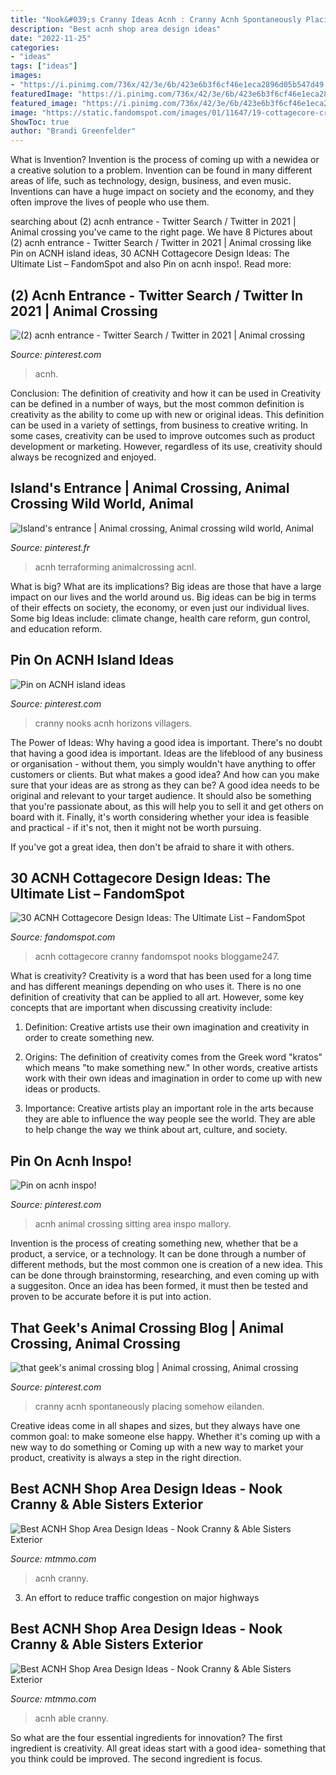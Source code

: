 ```yaml
---
title: "Nook&#039;s Cranny Ideas Acnh : Cranny Acnh Spontaneously Placing Somehow Eilanden"
description: "Best acnh shop area design ideas"
date: "2022-11-25"
categories:
- "ideas"
tags: ["ideas"]
images:
- "https://i.pinimg.com/736x/42/3e/6b/423e6b3f6cf46e1eca2896d05b547d49.jpg"
featuredImage: "https://i.pinimg.com/736x/42/3e/6b/423e6b3f6cf46e1eca2896d05b547d49.jpg"
featured_image: "https://i.pinimg.com/736x/42/3e/6b/423e6b3f6cf46e1eca2896d05b547d49.jpg"
image: "https://static.fandomspot.com/images/01/11647/19-cottagecore-cranny-acnh-idea.jpg"
ShowToc: true
author: "Brandi Greenfelder"
---
```



What is Invention?
Invention is the process of coming up with a newidea or a creative solution to a problem. Invention can be found in many different areas of life, such as technology, design, business, and even music. Inventions can have a huge impact on society and the economy, and they often improve the lives of people who use them.

	

		
searching about (2) acnh entrance - Twitter Search / Twitter in 2021 | Animal crossing you've came to the right page. We have 8 Pictures about (2) acnh entrance - Twitter Search / Twitter in 2021 | Animal crossing like Pin on ACNH island ideas, 30 ACNH Cottagecore Design Ideas: The Ultimate List – FandomSpot and also Pin on acnh inspo!. Read more:
		
    
## (2) Acnh Entrance - Twitter Search / Twitter In 2021 | Animal Crossing

<img loading=lazy src="https://i.pinimg.com/736x/0d/6c/49/0d6c49e79153e031d3ecfb8a4b86e302.jpg" onerror="this.onerror=null;this.src='https://tse1.mm.bing.net/th?id=OIP.L7IS0tyG6WUyme_l99kOEgHaEK&amp;pid=15.1';" alt="(2) acnh entrance - Twitter Search / Twitter in 2021 | Animal crossing">

_Source: pinterest.com_

>acnh. 

	

Conclusion: The definition of creativity and how it can be used in
Creativity can be defined in a number of ways, but the most common definition is creativity as the ability to come up with new or original ideas. This definition can be used in a variety of settings, from business to creative writing. In some cases, creativity can be used to improve outcomes such as product development or marketing. However, regardless of its use, creativity should always be recognized and enjoyed.

    
## Island&#039;s Entrance | Animal Crossing, Animal Crossing Wild World, Animal

<img loading=lazy src="https://i.pinimg.com/originals/f0/e7/c7/f0e7c7e82482f04a21ae66352ed0039f.jpg" onerror="this.onerror=null;this.src='https://tse3.mm.bing.net/th?id=OIP.-MRX8B3u-MH1autLU-SbuAHaEK&amp;pid=15.1';" alt="Island&#039;s entrance | Animal crossing, Animal crossing wild world, Animal">

_Source: pinterest.fr_

>acnh terraforming animalcrossing acnl. 

	

What is big? What are its implications?
Big ideas are those that have a large impact on our lives and the world around us. Big ideas can be big in terms of their effects on society, the economy, or even just our individual lives. Some big Ideas include: climate change, health care reform, gun control, and education reform.

    
## Pin On ACNH Island Ideas

<img loading=lazy src="https://i.pinimg.com/736x/42/3e/6b/423e6b3f6cf46e1eca2896d05b547d49.jpg" onerror="this.onerror=null;this.src='https://tse3.mm.bing.net/th?id=OIP.FHR3eq3HKeLYz9XAXopF_wHaEK&amp;pid=15.1';" alt="Pin on ACNH island ideas">

_Source: pinterest.com_

>cranny nooks acnh horizons villagers. 

	

The Power of Ideas: Why having a good idea is important.
There's no doubt that having a good idea is important. Ideas are the lifeblood of any business or organisation - without them, you simply wouldn't have anything to offer customers or clients. But what makes a good idea? And how can you make sure that your ideas are as strong as they can be?
A good idea needs to be original and relevant to your target audience. It should also be something that you're passionate about, as this will help you to sell it and get others on board with it. Finally, it's worth considering whether your idea is feasible and practical - if it's not, then it might not be worth pursuing.

If you've got a great idea, then don't be afraid to share it with others.

    
## 30 ACNH Cottagecore Design Ideas: The Ultimate List – FandomSpot

<img loading=lazy src="https://static.fandomspot.com/images/01/11647/19-cottagecore-cranny-acnh-idea.jpg" onerror="this.onerror=null;this.src='https://tse2.mm.bing.net/th?id=OIP.iYrj0W_CdFxI3ngr_NLplgHaEK&amp;pid=15.1';" alt="30 ACNH Cottagecore Design Ideas: The Ultimate List – FandomSpot">

_Source: fandomspot.com_

>acnh cottagecore cranny fandomspot nooks bloggame247. 

	

What is creativity?
Creativity is a word that has been used for a long time and has different meanings depending on who uses it. There is no one definition of creativity that can be applied to all art. However, some key concepts that are important when discussing creativity include:
1) Definition: Creative artists use their own imagination and creativity in order to create something new.

2) Origins: The definition of creativity comes from the Greek word "kratos" which means "to make something new." In other words, creative artists work with their own ideas and imagination in order to come up with new ideas or products.

3) Importance: Creative artists play an important role in the arts because they are able to influence the way people see the world. They are able to help change the way we think about art, culture, and society.

    
## Pin On Acnh Inspo!

<img loading=lazy src="https://i.pinimg.com/736x/05/d5/18/05d518b3afed819cdd3cc2b2c917808e.jpg" onerror="this.onerror=null;this.src='https://tse3.mm.bing.net/th?id=OIP.3DtwYD36rGCuBlBsbvM9AQHaEF&amp;pid=15.1';" alt="Pin on acnh inspo!">

_Source: pinterest.com_

>acnh animal crossing sitting area inspo mallory. 

	

Invention is the process of creating something new, whether that be a product, a service, or a technology. It can be done through a number of different methods, but the most common one is creation of a new idea. This can be done through brainstorming, researching, and even coming up with a suggesiton. Once an idea has been formed, it must then be tested and proven to be accurate before it is put into action.

    
## That Geek&#039;s Animal Crossing Blog | Animal Crossing, Animal Crossing

<img loading=lazy src="https://i.pinimg.com/736x/9c/4d/c6/9c4dc65eb14185db5e8ecf528198b124.jpg" onerror="this.onerror=null;this.src='https://tse3.mm.bing.net/th?id=OIP.-xnrO6i6VBRSevH2VY1t1gHaEK&amp;pid=15.1';" alt="that geek&#039;s animal crossing blog | Animal crossing, Animal crossing">

_Source: pinterest.com_

>cranny acnh spontaneously placing somehow eilanden. 

	

Creative ideas come in all shapes and sizes, but they always have one common goal: to make someone else happy. Whether it's coming up with a new way to do something or Coming up with a new way to market your product, creativity is always a step in the right direction.

    
## Best ACNH Shop Area Design Ideas - Nook Cranny &amp; Able Sisters Exterior

<img loading=lazy src="https://www.mtmmo.com/upload/20210304/6375047530567155866490356.png" onerror="this.onerror=null;this.src='https://tse3.mm.bing.net/th?id=OIP.YRx59sI4wfsCfmmmlO3AMQHaEK&amp;pid=15.1';" alt="Best ACNH Shop Area Design Ideas - Nook Cranny &amp; Able Sisters Exterior">

_Source: mtmmo.com_

>acnh cranny. 

	

3. An effort to reduce traffic congestion on major highways 

    
## Best ACNH Shop Area Design Ideas - Nook Cranny &amp; Able Sisters Exterior

<img loading=lazy src="https://www.mtmmo.com/upload/20210304/6375047527942246949509879.png" onerror="this.onerror=null;this.src='https://tse2.mm.bing.net/th?id=OIP.pjpMhKvRN4S-02bOTH19fwHaEK&amp;pid=15.1';" alt="Best ACNH Shop Area Design Ideas - Nook Cranny &amp; Able Sisters Exterior">

_Source: mtmmo.com_

>acnh able cranny. 

	

So what are the four essential ingredients for innovation? The first ingredient is creativity. All great ideas start with a good idea- something that you think could be improved. The second ingredient is focus.

